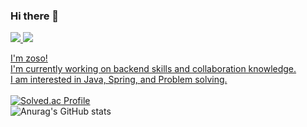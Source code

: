 ### Hi there 👋
 
<a href="https://unagi-zoso.tistory.com/" target="_blank"><img src="https://img.shields.io/badge/BLOG-B3D2D5?style=flat&logo=tistory&logoColor=FF3200"/>
<img src="https://img.shields.io/badge/Unagi.zoso@gmail.com-C61548?style=flat&logo=gmail&logoColor=EEEEEE"/>

 I'm zoso! <br>
 I'm currently working on backend skills and collaboration knowledge. <br>
 I am interested in Java, Spring, and Problem solving. <br><br>
[![Solved.ac Profile](http://mazassumnida.wtf/api/v2/generate_badge?boj=unagi_zoso)](https://solved.ac/unagi_zoso/) <br>
![Anurag's GitHub stats](https://github-readme-stats.vercel.app/api?username=unagi-zoso&show_icons=true&theme=radical) 

